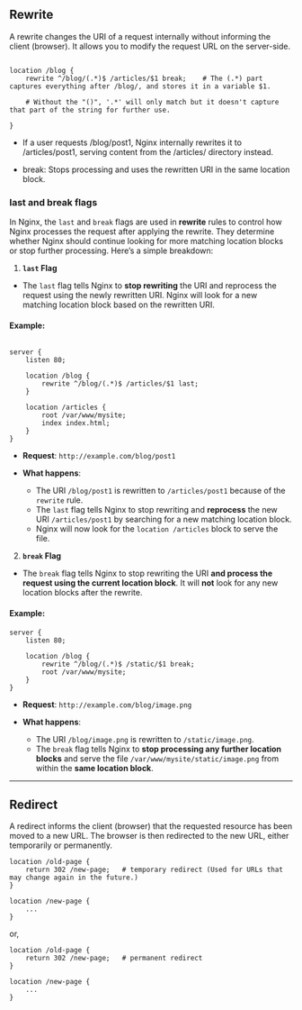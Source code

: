 ## Rewrite
A rewrite changes the URI of a request internally without informing the client (browser). It allows you to modify the request URL on the server-side.

```nginx

location /blog {
    rewrite ^/blog/(.*)$ /articles/$1 break;    # The (.*) part captures everything after /blog/, and stores it in a variable $1. 
    
    # Without the "()", '.*' will only match but it doesn't capture that part of the string for further use.

}

```
- If a user requests /blog/post1, Nginx internally rewrites it to /articles/post1, serving content from the /articles/ directory instead.

- break: Stops processing and uses the rewritten URI in the same location block.

### last and break flags

In Nginx, the `last` and `break` flags are used in **rewrite** rules to control how Nginx processes the request after applying the rewrite. They determine whether Nginx should continue looking for more matching location blocks or stop further processing. Here’s a simple breakdown:

1. **`last` Flag**

- The `last` flag tells Nginx to **stop rewriting** the URI and reprocess the request using the newly rewritten URI. Nginx will look for a new matching location block based on the rewritten URI.
  
#### Example:

```nginx

server {
    listen 80;

    location /blog {
        rewrite ^/blog/(.*)$ /articles/$1 last;    
    }

    location /articles {
        root /var/www/mysite;
        index index.html;
    }
}
```
- **Request**: `http://example.com/blog/post1`

- **What happens**: 
  - The URI `/blog/post1` is rewritten to `/articles/post1` because of the `rewrite` rule.
  - The `last` flag tells Nginx to stop rewriting and **reprocess** the new URI `/articles/post1` by searching for a new matching location block.
  - Nginx will now look for the `location /articles` block to serve the file.

2. **`break` Flag**

- The `break` flag tells Nginx to stop rewriting the URI **and process the request using the current location block**. It will **not** look for any new location blocks after the rewrite.

#### Example:
```nginx
server {
    listen 80;

    location /blog {
        rewrite ^/blog/(.*)$ /static/$1 break;
        root /var/www/mysite;
    }
}
```
- **Request**: `http://example.com/blog/image.png`

- **What happens**:
  - The URI `/blog/image.png` is rewritten to `/static/image.png`.
  - The `break` flag tells Nginx to **stop processing any further location blocks** and serve the file `/var/www/mysite/static/image.png` from within the **same location block**.

---

## Redirect
A redirect informs the client (browser) that the requested resource has been moved to a new URL. The browser is then redirected to the new URL, either temporarily or permanently.

```nginx
location /old-page {
    return 302 /new-page;   # temporary redirect (Used for URLs that may change again in the future.)
}

location /new-page {
    ...
}
```
or,

```nginx
location /old-page {
    return 302 /new-page;   # permanent redirect
}

location /new-page {
    ...
}
```





